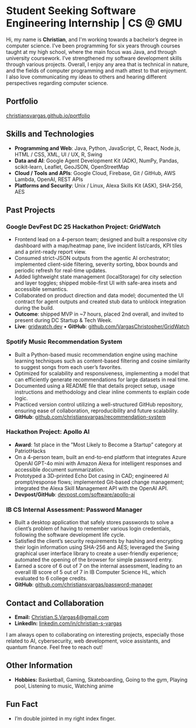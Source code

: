 # Student Seeking Software Engineering Internship | CS @ GMU

Hi, my name is **Christian**, and I'm working towards a bachelor’s degree in computer science. I've been programming for six years through courses taught at my high school, where the main focus was Java, and through university coursework. I’ve strengthened my software development skills through various projects. Overall, I enjoy any area that is technical in nature, and the fields of computer programming and math attest to that enjoyment. I also love communicating my ideas to others and hearing different perspectives regarding computer science.

## Portfolio
[christiansvargas.github.io/portfolio](https://christiansvargas.github.io/portfolio/)

## Skills and Technologies
- **Programming and Web**: Java, Python, JavaScript, C, React, Node.js, HTML / CSS, XML, UI / UX, R, Swing
- **Data and AI**: Google Agent Development Kit (ADK), NumPy, Pandas, scikit-learn, Leaflet, GeoJSON, OpenStreetMap
- **Cloud / Tools and APIs**: Google Cloud, Firebase, Git / GitHub, AWS Lambda, OpenAI, REST APIs
- **Platforms and Security**: Unix / Linux, Alexa Skills Kit (ASK), SHA-256, AES

## Past Projects

### **Google DevFest DC 25 Hackathon Project: GridWatch**
- Frontend lead on a 4-person team; designed and built a responsive city dashboard with a map/heatmap pane, live incident list/cards, KPI tiles and a print-ready report view.
- Consumed strict-JSON outputs from the agentic AI orchestrator; implemented client-side filtering, severity sorting, bbox bounds and periodic refresh for real-time updates.
- Added lightweight state management (localStorage) for city selection and layer toggles; shipped mobile-first UI with safe-area insets and accessible semantics.
- Collaborated on product direction and data model; documented the UI contract for agent outputs and created stub data to unblock integration during the build.
- **Outcome**: shipped MVP in ~7 hours, placed 2nd overall, and invited to present during DC Startup & Tech Week.
- **Live**: [gridwatch.dev](https://gridwatch.dev/) • **GitHub**: [github.com/VargasChristopher/GridWatch](https://github.com/VargasChristopher/GridWatch)

### **Spotify Music Recommendation System**
- Built a Python-based music recommendation engine using machine learning techniques such as content-based
filtering and cosine similarity to suggest songs from each user’s favorites.
- Optimized for scalability and responsiveness, implementing a model that can efficiently generate recommendations
for large datasets in real time.
- Documented using a README file that details project setup, usage instructions and methodology and clear inline
comments to explain code logic.
- Practiced version control utilizing a well-structured GitHub repository, ensuring ease of collaboration,
reproducibility and future scalability.
- **GitHub**: [github.com/christiansvargas/recommendation-system](https://github.com/christiansvargas/recommendation-system)

### **Hackathon Project: Apollo AI**
- **Award**: 1st place in the ”Most Likely to Become a Startup” category at PatriotHacks
- On a 4-person team, built an end-to-end platform that integrates Azure OpenAI GPT-4o mini with Amazon Alexa
for intelligent responses and accessible document summarization.
- Prototyped a 3D-printed Echo Dot casing in CAD; engineered AI prompt/response flows; implemented Git-based
change management; integrated the Alexa Skill Management API with the OpenAI API.
- **Devpost/GitHub**: [devpost.com/software/apollo-ai](https://devpost.com/software/apollo-ai-eqvxh3)

### **IB CS Internal Assessment: Password Manager**
- Built a desktop application that safely stores passwords to solve a client’s problem of having to remember various
login credentials, following the software development life cycle.
- Satisfied the client’s security requirements by hashing and encrypting their login information using SHA-256 and
AES; leveraged the Swing graphical user interface library to create a user-friendly experience; automated the
opening of the browser for simple password entry.
- Earned a score of 6 out of 7 on the internal assessment, leading to an overall IB score of 5 out of 7 in IB Computer
Science HL, which evaluated to 6 college credits.
- **GitHub**: [github.com/christiansvargas/password-manager](https://github.com/christiansvargas/password-manager)

## Contact and Collaboration
- **Email:** Christian.S.Vargas4@gmail.com
- **LinkedIn:** [linkedin.com/in/christian-s-vargas](https://www.linkedin.com/in/christian-s-vargas)
  
I am always open to collaborating on interesting projects, especially those related to AI, cybersecurity, web development, voice assistants, and quantum finance. Feel free to reach out!

## Other Information
- **Hobbies:** Basketball, Gaming, Skateboarding, Going to the gym, Playing pool, Listening to music, Watching anime

## Fun Fact
- I’m double jointed in my right index finger.
